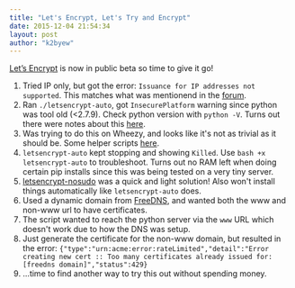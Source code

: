 ```yaml
---
title: "Let's Encrypt, Let's Try and Encrypt"
date: 2015-12-04 21:54:34
layout: post
author: "k2byew"
---
```

[Let’s Encrypt](https://letsencrypt.org) is now in public beta so time to give it go!

1. Tried IP only, but got the error: `Issuance for IP addresses not supported`. This matches what was mentionend in the [forum](https://community.letsencrypt.org/t/certificate-for-static-ip/84).
2. Ran `./letsencrypt-auto`, got `InsecurePlatform` warning since python was tool old (<2.7.9). Check python version with `python -V`. Turns out there were notes about this [here](https://github.com/kennwhite/install-letsencrypt#urllib3).
3. Was trying to do this on Wheezy, and looks like it's not as trivial as it should be. Some helper scripts [here](https://github.com/kennwhite/install-letsencrypt).
4. `letsencrypt-auto` kept stopping and showing `Killed`. Use `bash +x letsencrypt-auto` to troubleshoot. Turns out no RAM left when doing certain pip installs since this was being tested on a very tiny server.
5. [letsencrypt-nosudo](https://github.com/diafygi/letsencrypt-nosudo) was a quick and light solution! Also won't install things automatically like `letsencrypt-auto` does.
6. Used a dynamic domain from [FreeDNS](http://freedns.afraid.org), and wanted both the www and non-www url to have certificates.
7. The script wanted to reach the python server via the `www` URL which doesn't work due to how the DNS was setup.
8. Just generate the certificate for the non-www domain, but resulted in the error: `{"type":"urn:acme:error:rateLimited","detail":"Error creating new cert :: Too many certificates already issued for: [freedns domain]","status":429}
`
9. ...time to find another way to try this out without spending money.
